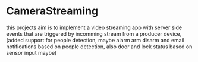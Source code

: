 # CameraStreaming

this projects aim is to implement a video streaming app with server side events that are triggered by incomming stream from 
a producer device, (added support for people detection, maybe alarm arm disarm and email notifications based on people detection, also door and lock status based on sensor input maybe)
